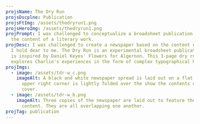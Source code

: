 ```yaml
---
projsName: The Dry Run
projsDscplne: Publication
projsFtImg: /assets/thedryrun1.png
projsHeroImg: /assets/thedryrun1.png
projPrompt: I was challenged to conceptualize a broadsheet publication based on
  the content of a literary work.
projDesc: I was challenged to create a newspaper based on the content of a story
  I hold dear to me. The Dry Run is an experimental broadsheet publication that
  is inspired by Daniel Keyes' Flowers for Algernon. This 3-page dry run
  explores Charlie's experiences in the form of complex typographical hierarchy.
projImgs:
  - image: /assets/tdr-w_c.png
    imageAlt: A black and white newspaper spread is laid out on a flat surface. The
      upper right corner is lightly folded over the show the contents of the
      cover.
  - image: /assets/tdr-w_b.png
    imageAlt: Three copies of the newspaper are laid out to feature the front page
      content. They are all overlapping one another.
projTag: publication
---
```

